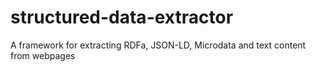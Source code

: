# structured-data-extractor
A framework for extracting RDFa, JSON-LD, Microdata and text content from webpages
